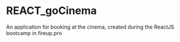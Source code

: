 # REACT_goCinema
An application for booking at the cinema, created during the ReactJS bootcamp in fireup.pro
